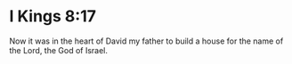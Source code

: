 # I Kings 8:17

Now it was in the heart of David my father to build a house for the name of the Lord, the God of Israel.
